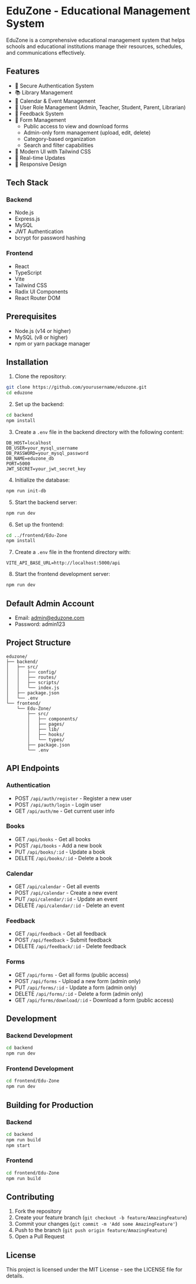 # EduZone - Educational Management System

EduZone is a comprehensive educational management system that helps schools and educational institutions manage their resources, schedules, and communications effectively.

## Features

- 🔐 Secure Authentication System
- 📚 Library Management
- 📅 Calendar & Event Management
- 👥 User Role Management (Admin, Teacher, Student, Parent, Librarian)
- 💬 Feedback System
- 📝 Form Management
  - Public access to view and download forms
  - Admin-only form management (upload, edit, delete)
  - Category-based organization
  - Search and filter capabilities
- 🎨 Modern UI with Tailwind CSS
- 🔄 Real-time Updates
- 📱 Responsive Design

## Tech Stack

### Backend

- Node.js
- Express.js
- MySQL
- JWT Authentication
- bcrypt for password hashing

### Frontend

- React
- TypeScript
- Vite
- Tailwind CSS
- Radix UI Components
- React Router DOM

## Prerequisites

- Node.js (v14 or higher)
- MySQL (v8 or higher)
- npm or yarn package manager

## Installation

1. Clone the repository:

```bash
git clone https://github.com/yourusername/eduzone.git
cd eduzone
```

2. Set up the backend:

```bash
cd backend
npm install
```

3. Create a `.env` file in the backend directory with the following content:

```env
DB_HOST=localhost
DB_USER=your_mysql_username
DB_PASSWORD=your_mysql_password
DB_NAME=eduzone_db
PORT=5000
JWT_SECRET=your_jwt_secret_key
```

4. Initialize the database:

```bash
npm run init-db
```

5. Start the backend server:

```bash
npm run dev
```

6. Set up the frontend:

```bash
cd ../frontend/Edu-Zone
npm install
```

7. Create a `.env` file in the frontend directory with:

```env
VITE_API_BASE_URL=http://localhost:5000/api
```

8. Start the frontend development server:

```bash
npm run dev
```

## Default Admin Account

- Email: admin@eduzone.com
- Password: admin123

## Project Structure

```
eduzone/
├── backend/
│   ├── src/
│   │   ├── config/
│   │   ├── routes/
│   │   ├── scripts/
│   │   └── index.js
│   ├── package.json
│   └── .env
└── frontend/
    └── Edu-Zone/
        ├── src/
        │   ├── components/
        │   ├── pages/
        │   ├── lib/
        │   ├── hooks/
        │   └── types/
        ├── package.json
        └── .env
```

## API Endpoints

### Authentication

- POST `/api/auth/register` - Register a new user
- POST `/api/auth/login` - Login user
- GET `/api/auth/me` - Get current user info

### Books

- GET `/api/books` - Get all books
- POST `/api/books` - Add a new book
- PUT `/api/books/:id` - Update a book
- DELETE `/api/books/:id` - Delete a book

### Calendar

- GET `/api/calendar` - Get all events
- POST `/api/calendar` - Create a new event
- PUT `/api/calendar/:id` - Update an event
- DELETE `/api/calendar/:id` - Delete an event

### Feedback

- GET `/api/feedback` - Get all feedback
- POST `/api/feedback` - Submit feedback
- DELETE `/api/feedback/:id` - Delete feedback

### Forms

- GET `/api/forms` - Get all forms (public access)
- POST `/api/forms` - Upload a new form (admin only)
- PUT `/api/forms/:id` - Update a form (admin only)
- DELETE `/api/forms/:id` - Delete a form (admin only)
- GET `/api/forms/download/:id` - Download a form (public access)

## Development

### Backend Development

```bash
cd backend
npm run dev
```

### Frontend Development

```bash
cd frontend/Edu-Zone
npm run dev
```

## Building for Production

### Backend

```bash
cd backend
npm run build
npm start
```

### Frontend

```bash
cd frontend/Edu-Zone
npm run build
```

## Contributing

1. Fork the repository
2. Create your feature branch (`git checkout -b feature/AmazingFeature`)
3. Commit your changes (`git commit -m 'Add some AmazingFeature'`)
4. Push to the branch (`git push origin feature/AmazingFeature`)
5. Open a Pull Request

## License

This project is licensed under the MIT License - see the LICENSE file for details.
